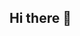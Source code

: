 ## Hi there 👋

<!--
**VelzevVel/VelzevVel** is a ✨ _special_ ✨ repository because its `README.md` (this file) appears on your GitHub profile.

<img src="[https://github.com/AlexeyShpavda/alexeyshpavda/blob/master/assets/the_unlimited.webp](https://yandex.ru/images/search?from=tabbar&img_url=https%3A%2F%2Fi.pinimg.com%2Foriginals%2Fb2%2F28%2F92%2Fb22892a185e24ff616a8cc0241abc447.jpg&lr=21632&p=1&pos=15&rpt=simage&text=%D0%BA%D0%BE%D1%81%D0%BC%D0%BE%D1%81%20%D0%B7%D0%B2%D0%B5%D0%B7%D0%B4%D0%B0)" alt="The Unlimited" width="180"/>

Here are some ideas to get you started:

- 🔭 I’m currently working on ...
- 🌱 I’m currently learning ...
- 👯 I’m looking to collaborate on ...
- 🤔 I’m looking for help with ...
- 💬 Ask me about ...
- 📫 How to reach me: ...
- 😄 Pronouns: ...
- ⚡ Fun fact: ...
-->

